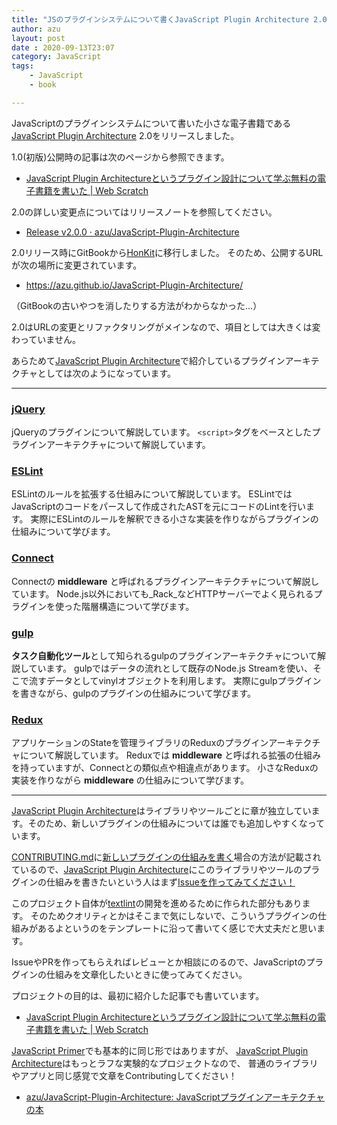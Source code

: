 ```yaml
---
title: "JSのプラグインシステムについて書くJavaScript Plugin Architecture 2.0をリリースしました"
author: azu
layout: post
date : 2020-09-13T23:07
category: JavaScript
tags:
    - JavaScript
    - book

---
```


JavaScriptのプラグインシステムについて書いた小さな電子書籍である[JavaScript Plugin Architecture](https://azu.github.io/JavaScript-Plugin-Architecture/) 2.0をリリースしました。

1.0(初版)公開時の記事は次のページから参照できます。

- [JavaScript Plugin Architectureというプラグイン設計について学ぶ無料の電子書籍を書いた | Web Scratch](https://efcl.info/2016/06/06/javascript-plugin-architecture/)

2.0の詳しい変更点についてはリリースノートを参照してください。

- [Release v2.0.0 · azu/JavaScript-Plugin-Architecture](https://github.com/azu/JavaScript-Plugin-Architecture/releases/tag/v2.0.0)

2.0リリース時にGitBookから[HonKit](https://github.com/honkit/honkit)に移行しました。
そのため、公開するURLが次の場所に変更されています。

- <https://azu.github.io/JavaScript-Plugin-Architecture/>

（GitBookの古いやつを消したりする方法がわからなかった…）

2.0はURLの変更とリファクタリングがメインなので、項目としては大きくは変わっていません。

あらためて[JavaScript Plugin Architecture](https://azu.github.io/JavaScript-Plugin-Architecture/)で紹介しているプラグインアーキテクチャとしては次のようになっています。

---

### [jQuery](https://azu.github.io/JavaScript-Plugin-Architecture/ja/jQuery/)

jQueryのプラグインについて解説しています。
`<script>`タグをベースとしたプラグインアーキテクチャについて解説しています。

### [ESLint](https://azu.github.io/JavaScript-Plugin-Architecture/ja/ESLint/)

ESLintのルールを拡張する仕組みについて解説しています。
ESLintではJavaScriptのコードをパースして作成されたASTを元にコードのLintを行います。
実際にESLintのルールを解釈できる小さな実装を作りながらプラグインの仕組みについて学びます。

### [Connect](https://azu.github.io/JavaScript-Plugin-Architecture/ja/connect/)

Connectの **middleware** と呼ばれるプラグインアーキテクチャについて解説しています。
Node.js以外においても_Rack_などHTTPサーバーでよく見られるプラグインを使った階層構造について学びます。

### [gulp](https://azu.github.io/JavaScript-Plugin-Architecture/ja/gulp/)

**タスク自動化ツール**として知られるgulpのプラグインアーキテクチャについて解説しています。
gulpではデータの流れとして既存のNode.js Streamを使い、そこで流すデータとしてvinylオブジェクトを利用します。
実際にgulpプラグインを書きながら、gulpのプラグインの仕組みについて学びます。

### [Redux](https://azu.github.io/JavaScript-Plugin-Architecture/ja/Redux/)

アプリケーションのStateを管理ライブラリのReduxのプラグインアーキテクチャについて解説しています。
Reduxでは **middleware** と呼ばれる拡張の仕組みを持っていますが、Connectとの類似点や相違点があります。
小さなReduxの実装を作りながら **middleware** の仕組みについて学びます。

---

[JavaScript Plugin Architecture](https://azu.github.io/JavaScript-Plugin-Architecture/)はライブラリやツールごとに章が独立しています。そのため、新しいプラグインの仕組みについては誰でも追加しやすくなっています。

[CONTRIBUTING.md](https://github.com/azu/JavaScript-Plugin-Architecture/blob/master/CONTRIBUTING.md)に[新しいプラグインの仕組みを書く](https://github.com/azu/JavaScript-Plugin-Architecture/blob/master/CONTRIBUTING.md#%E6%96%B0%E3%81%97%E3%81%84%E3%83%97%E3%83%A9%E3%82%B0%E3%82%A4%E3%83%B3%E3%81%AE%E4%BB%95%E7%B5%84%E3%81%BF%E3%82%92%E6%9B%B8%E3%81%8F)場合の方法が記載されているので、[JavaScript Plugin Architecture](https://azu.github.io/JavaScript-Plugin-Architecture/)にこのライブラリやツールのプラグインの仕組みを書きたいという人はまず[Issueを作ってみてください！](https://github.com/azu/JavaScript-Plugin-Architecture/issues/new?assignees=&labels=Status%3A+Proposal&template=proposal.md&title=)

このプロジェクト自体が[textlint](https://github.com/textlint/textlint)の開発を進めるために作られた部分もあります。
そのためクオリティとかはそこまで気にしないで、こういうプラグインの仕組みがあるよというのをテンプレートに沿って書いてく感じで大丈夫だと思います。

IssueやPRを作ってもらえればレビューとか相談にのるので、JavaScriptのプラグインの仕組みを文章化したいときに使ってみてください。

プロジェクトの目的は、最初に紹介した記事でも書いています。

- [JavaScript Plugin Architectureというプラグイン設計について学ぶ無料の電子書籍を書いた | Web Scratch](https://efcl.info/2016/06/06/javascript-plugin-architecture/)

[JavaScript Primer](https://github.com/asciidwango/js-primer)でも基本的に同じ形ではありますが、
[JavaScript Plugin Architecture](https://azu.github.io/JavaScript-Plugin-Architecture/)はもっとラフな実験的なプロジェクトなので、
普通のライブラリやアプリと同じ感覚で文章をContributingしてください！

- [azu/JavaScript-Plugin-Architecture: JavaScriptプラグインアーキテクチャの本](https://github.com/azu/JavaScript-Plugin-Architecture)
